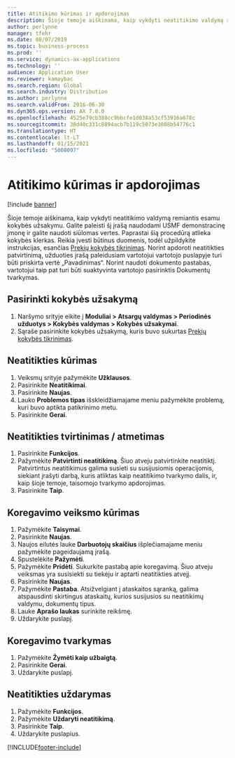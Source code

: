 ```yaml
---
title: Atitikimo kūrimas ir apdorojimas
description: Šioje temoje aiškinama, kaip vykdyti neatitikimo valdymą remiantis esamu kokybės užsakymu.
author: perlynne
manager: tfehr
ms.date: 08/07/2019
ms.topic: business-process
ms.prod: ''
ms.service: dynamics-ax-applications
ms.technology: ''
audience: Application User
ms.reviewer: kamaybac
ms.search.region: Global
ms.search.industry: Distribution
ms.author: perlynne
ms.search.validFrom: 2016-06-30
ms.dyn365.ops.version: AX 7.0.0
ms.openlocfilehash: 4525e79cb388cc9bbcfe1d038a53cf53916a678c
ms.sourcegitcommit: 38d40c331c8894acb7b119c5073e3088b54776c1
ms.translationtype: HT
ms.contentlocale: lt-LT
ms.lasthandoff: 01/15/2021
ms.locfileid: "5008097"
---
```

# <a name="create-and-process-a-conformance"></a>Atitikimo kūrimas ir apdorojimas

[!include [banner](../../includes/banner.md)]

Šioje temoje aiškinama, kaip vykdyti neatitikimo valdymą remiantis esamu kokybės užsakymu. Galite paleisti šį įrašą naudodami USMF demonstracinę įmonę ir galite naudoti siūlomas vertes. Paprastai šią procedūrą atlieka kokybės klerkas.  Reikia įvesti būtinus duomenis, todėl užpildykite instrukcijas, esančias [Prekių kokybės tikrinimas](https://github.com/MicrosoftDocs/Dynamics-365-Operations/blob/master/articles/supply-chain/inventory/tasks/inspect-quality-goods.md). Norint apdoroti neatitikties patvirtinimą, užduoties įrašą paleidusiam vartotojui vartotojo puslapyje turi būti priskirta vertė „Pavadinimas“. Norint naudoti dokumento pastabas, vartotojui taip pat turi būti suaktyvinta vartotojo pasirinktis Dokumentų tvarkymas.


## <a name="select-a-quality-order"></a>Pasirinkti kokybės užsakymą
1. Naršymo srityje eikite į **Moduliai > Atsargų valdymas > Periodinės užduotys > Kokybės valdymas > Kokybės užsakymai**.
2. Sąraše pasirinkite kokybės užsakymą, kuris buvo sukurtas [Prekių kokybės tikrinimas](https://github.com/MicrosoftDocs/Dynamics-365-Operations/blob/master/articles/supply-chain/inventory/tasks/inspect-quality-goods.md).  

## <a name="create-a-nonconformance"></a>Neatitikties kūrimas
1. Veiksmų srityje pažymėkite **Užklausos**.
2. Pasirinkite **Neatitikimai**.
3. Pasirinkite **Naujas**.
4. Lauko **Problemos tipas** išskleidžiamajame meniu pažymėkite problemą, kuri buvo aptikta patikrinimo metu.  
5. Pasirinkite **Gerai**.

## <a name="approvereject-a-nonconformance"></a>Neatitikties tvirtinimas / atmetimas
1. Pasirinkite **Funkcijos**.
2. Pažymėkite **Patvirtinti neatitikimą**. Šiuo atveju patvirtinkite neatitiktį. Patvirtintus neatitikimus galima susieti su susijusiomis operacijomis, siekiant įrašyti darbą, kuris atliktas kaip neatitikimo tvarkymo dalis, ir, kaip šioje temoje, taisomojo tvarkymo apdorojimas.  
3. Pasirinkite **Taip**.

## <a name="create-a-correction-action"></a>Koregavimo veiksmo kūrimas
1. Pažymėkite **Taisymai**.
2. Pasirinkite **Naujas**.
3. Naujos eilutės lauke **Darbuotojų skaičius** išplečiamajame meniu pažymėkite pageidaujamą įrašą.
4. Spustelėkite **Pažymėti**.
5. Pažymėkite **Pridėti**. Sukurkite pastabą apie koregavimą. Šiuo atveju veiksmas yra susisiekti su tiekėju ir aptarti neatitikties atvejį.  
6. Pasirinkite **Naujas**.
7. Pažymėkite **Pastaba**. Atsižvelgiant į ataskaitos sąranką, galima atspausdinti skirtingus ataskaitų, kurios susijusios su neatitikimų valdymu, dokumentų tipus.  
8. Lauke **Aprašo laukas** surinkite reikšmę.
9. Uždarykite puslapį.

## <a name="maintain-a-correction"></a>Koregavimo tvarkymas
1. Pažymėkite **Žymėti kaip užbaigtą**.
2. Pasirinkite **Gerai**.
3. Uždarykite puslapį.

## <a name="close-a-nonconformance"></a>Neatitikties uždarymas
1. Pažymėkite **Funkcijos**.
2. Pažymėkite **Uždaryti neatitikimą**.
3. Pasirinkite **Taip**.
4. Uždarykite puslapius.


[!INCLUDE[footer-include](../../../includes/footer-banner.md)]